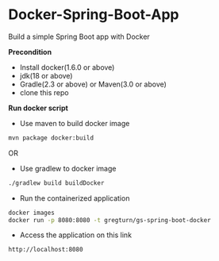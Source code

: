 # Docker-Spring-Boot-App
Build a simple Spring Boot app with Docker

**Precondition**
* Install docker(1.6.0 or above)
* jdk(18 or above)
* Gradle(2.3 or above) or Maven(3.0 or above)
* clone this repo

**Run docker script**
* Use maven to build docker image
```sh
mvn package docker:build
```

OR 

* Use gradlew to docker image
```sh 
./gradlew build buildDocker
```

* Run the containerized application
```sh
docker images
docker run -p 8080:8080 -t gregturn/gs-spring-boot-docker
```
* Access the application on this link
```sh
http://localhost:8080
```